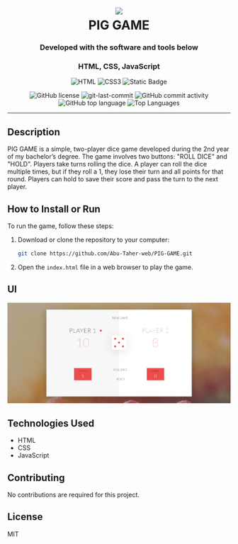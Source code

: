 <div align="center">
<h1 align="center">
<img src="https://icons.iconarchive.com/icons/custom-icon-design/flatastic-1/128/folder-icon.png" width="100" />
<br>PIG GAME</h1>
<h3>Developed with the software and tools below</h3>
<h3>HTML, CSS, JavaScript</h3>
<p align="center">
<img src="https://img.shields.io/badge/HTML-blue?style=flat&logo=html5&logoColor=E34F26&logoSize=auto&labelColor=gray" alt="HTML" />
<img src="https://img.shields.io/badge/CSS-blue?style=flat&logo=css3&logoColor=E34F26&logoSize=auto&labelColor=gray", alt="CSS3"/>
<img alt="Static Badge" src="https://img.shields.io/badge/JavaScript-blue?style=flat&logo=javascript&logoColor=%23F7DF1E&logoSize=auto&labelColor=gray">

</p>
<img src="https://img.shields.io/github/license/Abu-Taher-web/PIG-GAME?style=for-the-badge&color=5D6D7E" alt="GitHub license" />
<img src="https://img.shields.io/github/last-commit/Abu-Taher-web/PIG-GAME?style=for-the-badge&color=5D6D7E" alt="git-last-commit" />
<img src="https://img.shields.io/github/commit-activity/m/Abu-Taher-web/PIG-GAME?style=for-the-badge&color=5D6D7E" alt="GitHub commit activity" />
<img src="https://img.shields.io/github/languages/top/Abu-Taher-web/PIG-GAME?style=for-the-badge&color=5D6D7E" alt="GitHub top language" />
<img src="https://github-readme-stats.vercel.app/api/top-langs/?username=Abu-Taher-web&repo=PIG-GAME&layout=compact" alt="Top Languages" />

</div>

---
## Description
PIG GAME is a simple, two-player dice game developed during the 2nd year of my bachelor’s degree. The game involves two buttons: "ROLL DICE" and "HOLD". Players take turns rolling the dice. A player can roll the dice multiple times, but if they roll a 1, they lose their turn and all points for that round. Players can hold to save their score and pass the turn to the next player.

## How to Install or Run
To run the game, follow these steps:
1. Download or clone the repository to your computer:
    ```bash
    git clone https://github.com/Abu-Taher-web/PIG-GAME.git
    ```
2. Open the `index.html` file in a web browser to play the game.

## UI
![Screenshot of PIG GAME](project_home_page_pic.png)

## Technologies Used
- HTML
- CSS
- JavaScript

## Contributing
No contributions are required for this project.

## License
MIT
